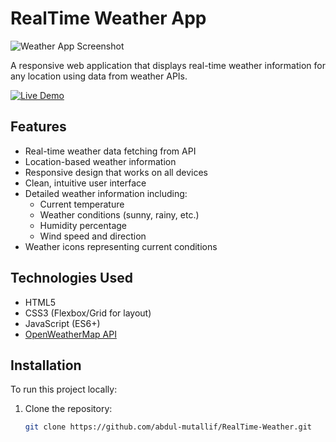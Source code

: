 # RealTime Weather App

![Weather App Screenshot](https://via.placeholder.com/800x400?text=Weather+App+Screenshot) <!-- Replace with actual screenshot -->

A responsive web application that displays real-time weather information for any location using data from weather APIs.

[![Live Demo](https://img.shields.io/badge/demo-live-green?style=for-the-badge)](https://abdul-mutallif.github.io/RealTime-Weather/)

## Features

- Real-time weather data fetching from API
- Location-based weather information
- Responsive design that works on all devices
- Clean, intuitive user interface
- Detailed weather information including:
  - Current temperature
  - Weather conditions (sunny, rainy, etc.)
  - Humidity percentage
  - Wind speed and direction
- Weather icons representing current conditions

## Technologies Used

- HTML5
- CSS3 (Flexbox/Grid for layout)
- JavaScript (ES6+)
- [OpenWeatherMap API](https://openweathermap.org/api) <!-- or your specific API -->

## Installation

To run this project locally:

1. Clone the repository:
   ```bash
   git clone https://github.com/abdul-mutallif/RealTime-Weather.git

